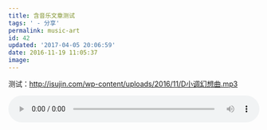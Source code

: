 ```yaml
---
title: 含音乐文章测试
tags: ' - 分享'
permalink: music-art
id: 42
updated: '2017-04-05 20:06:59'
date: 2016-11-19 11:05:37
image:
---
```


测试：http://isujin.com/wp-content/uploads/2016/11/D小调幻想曲.mp3

<audio class="wp-audio-shortcode" id="artbgm" loop="1" preload="auto" style="width: 100%;" controls="controls" src="http://isujin.com/wp-content/uploads/2016/11/D小调幻想曲.mp3"></audio>